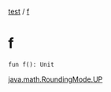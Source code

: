 [test](index.md) / [f](./f.md)

# f

`fun f(): Unit`

[java.math.RoundingMode.UP](http://docs.oracle.com/javase/6/docs/api/java/math/RoundingMode.html#UP)

